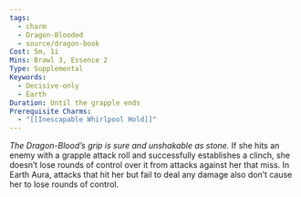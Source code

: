 ```yaml
---
tags:
  - charm
  - Dragon-Blooded
  - source/dragon-book
Cost: 5m, 1i
Mins: Brawl 3, Essence 2
Type: Supplemental
Keywords:
  - Decisive-only
  - Earth
Duration: Until the grapple ends
Prerequisite Charms:
  - "[[Inescapable Whirlpool Hold]]"
---
```

*The Dragon-Blood’s grip is sure and unshakable as stone.*
If she hits an enemy with a grapple attack roll and successfully establishes a clinch, she doesn’t lose rounds of control over it from attacks against her that miss. In Earth Aura, attacks that hit her but fail to deal any damage also don’t cause her to lose rounds of control.